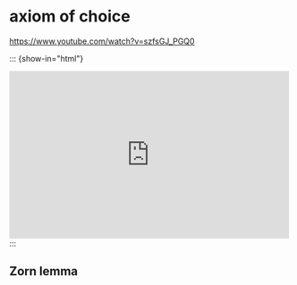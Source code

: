 # axiom of choice

https://www.youtube.com/watch?v=szfsGJ_PGQ0

::: {show-in="html"}
<iframe width=500 height=300 frameborder="0" allowfullscreen src="https://www.youtube.com/embed/szfsGJ_PGQ0?start=628"></iframe>
:::

## Zorn lemma
